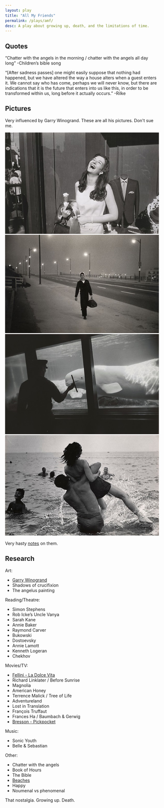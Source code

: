```yaml
---
layout: play
title: "All My Friends"
permalink: /plays/amf/
desc: A play about growing up, death, and the limitations of time.
---
```


## Quotes

“Chatter with the angels in the morning / chatter with the angels all day long”
-Children’s bible song

“[After sadness passes] one might easily suppose that nothing had happened, but we have altered the way a house alters when a guest enters it. We cannot say who has come, perhaps we will never know, but there are indications that it is the future that enters into us like this, in order to be transformed within us, long before it actually occurs.”
-Rilke

## Pictures

Very influenced by Garry Winogrand. These are all his pictures. Don't sue me.

![woman](/plays/amf/woman.jpg)
![man](/plays/amf/man.jpg)
![sea](/plays/amf/sea.jpg)
![ocean](/plays/amf/ocean.jpg)

Very hasty [notes](/plays/amf/garry_notes.txt) on them.

## Research

Art:
* [Garry Winogrand](/plays/amf/garry_notes.txt)
* Shadows of crucifixion
* The angelus painting

Reading/Theatre:
* Simon Stephens
* Rob Icke’s Uncle Vanya
* Sarah Kane
* Annie Baker
* Raymond Carver
* Bukowski
* Dostoevsky
* Annie Lamott
* Kenneth Logeran
* Chekhov

Movies/TV:
* [Fellini - La Dolce Vita](/plays/amf/fellini.txt)
* Richard Linklater / Before Sunrise
* Magnolia
* American Honey
* Terrence Malick / Tree of Life
* Adventureland
* Lost in Translation
* François Truffaut
* Frances Ha / Baumbach & Gerwig
* [Bresson - Pickpocket](/plays/amf/pickpocket.txt)

Music:
* Sonic Youth
* Belle & Sebastian

Other:
* Chatter with the angels
* Book of Hours
* The Bible
* [Beaches](https://nytimes.com/2017/06/01/podcasts/at-the-movies-the-beach-is-the-ultimate-freedom-and-in-life.html)
* Happy
* Noumenal vs phenomenal

That nostalgia. Growing up. Death.
